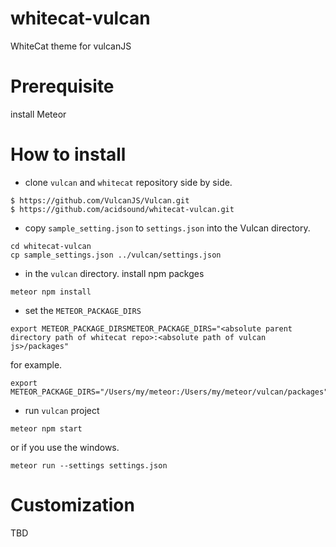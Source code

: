 # whitecat-vulcan

WhiteCat theme for vulcanJS

# Prerequisite
install Meteor

# How to install
* clone ```vulcan``` and ```whitecat``` repository side by side.
```
$ https://github.com/VulcanJS/Vulcan.git
$ https://github.com/acidsound/whitecat-vulcan.git
```
* copy ```sample_setting.json``` to ```settings.json``` into the Vulcan directory.
```
cd whitecat-vulcan
cp sample_settings.json ../vulcan/settings.json
```
* in the ```vulcan``` directory. install npm packges
```
meteor npm install
```
* set the ```METEOR_PACKAGE_DIRS```
```
export METEOR_PACKAGE_DIRSMETEOR_PACKAGE_DIRS="<absolute parent directory path of whitecat repo>:<absolute path of vulcan js>/packages"
```
for example.
```
export METEOR_PACKAGE_DIRS="/Users/my/meteor:/Users/my/meteor/vulcan/packages"
```
* run ```vulcan``` project
```
meteor npm start
```
or if you use the windows.
```
meteor run --settings settings.json
```

# Customization
TBD